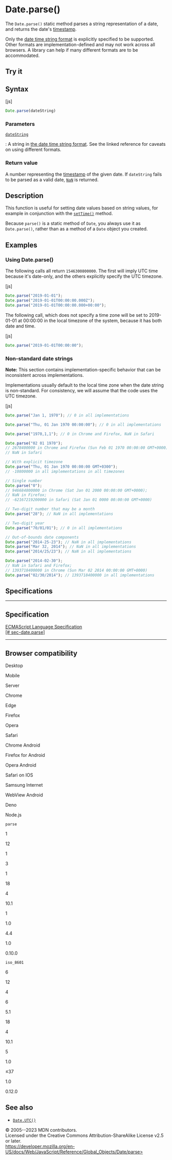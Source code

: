 Date.parse()
============

 
The `Date.parse()` static method parses a string representation of a
date, and returns the date\'s
[timestamp](../date#the_epoch_timestamps_and_invalid_date).

Only the [date time string format](../date#date_time_string_format) is
explicitly specified to be supported. Other formats are
implementation-defined and may not work across all browsers. A library
can help if many different formats are to be accommodated.


 
Try it 
------

 



 
Syntax
------

 
 
 
[js]


```js
Date.parse(dateString)
```




 
### Parameters

 

[`dateString`](#datestring)

:   A string in [the date time string
    format](../date#date_time_string_format). See the linked reference
    for caveats on using different formats.



 
### Return value 

 
A number representing the
[timestamp](../date#the_epoch_timestamps_and_invalid_date) of the given
date. If `dateString` fails to be parsed as a valid date,
[`NaN`](../nan) is returned.



 
Description
-----------

 
This function is useful for setting date values based on string values,
for example in conjunction with the [`setTime()`](settime) method.

Because `parse()` is a static method of `Date`, you always use it as
`Date.parse()`, rather than as a method of a `Date` object you created.



 
Examples
--------


 
### Using Date.parse() 

 
The following calls all return `1546300800000`. The first will imply UTC
time because it\'s date-only, and the others explicitly specify the UTC
timezone.

 
 
[js]


```js
Date.parse("2019-01-01");
Date.parse("2019-01-01T00:00:00.000Z");
Date.parse("2019-01-01T00:00:00.000+00:00");
```


The following call, which does not specify a time zone will be set to
2019-01-01 at 00:00:00 in the local timezone of the system, because it
has both date and time.

 
 
[js]


```js
Date.parse("2019-01-01T00:00:00");
```




 
### Non-standard date strings 

 
 
**Note:** This section contains implementation-specific behavior that
can be inconsistent across implementations.


Implementations usually default to the local time zone when the date
string is non-standard. For consistency, we will assume that the code
uses the UTC timezone.

 
 
[js]


```js
Date.parse("Jan 1, 1970"); // 0 in all implementations

Date.parse("Thu, 01 Jan 1970 00:00:00"); // 0 in all implementations

Date.parse("1970,1,1"); // 0 in Chrome and Firefox, NaN in Safari

Date.parse("02 01 1970");
// 2678400000 in Chrome and Firefox (Sun Feb 01 1970 00:00:00 GMT+0000);
// NaN in Safari

// With explicit timezone
Date.parse("Thu, 01 Jan 1970 00:00:00 GMT+0300");
// -10800000 in all implementations in all timezones

// Single number
Date.parse("0");
// 946684800000 in Chrome (Sat Jan 01 2000 00:00:00 GMT+0000);
// NaN in Firefox;
// -62167219200000 in Safari (Sat Jan 01 0000 00:00:00 GMT+0000)

// Two-digit number that may be a month
Date.parse("28"); // NaN in all implementations

// Two-digit year
Date.parse("70/01/01"); // 0 in all implementations

// Out-of-bounds date components
Date.parse("2014-25-23"); // NaN in all implementations
Date.parse("Mar 32, 2014"); // NaN in all implementations
Date.parse("2014/25/23"); // NaN in all implementations

Date.parse("2014-02-30");
// NaN in Safari and Firefox;
// 1393718400000 in Chrome (Sun Mar 02 2014 00:00:00 GMT+0000)
Date.parse("02/30/2014"); // 1393718400000 in all implementations
```




Specifications
--------------

 
  ---------------------------------------------------------------------------------------------------
  Specification
  ---------------------------------------------------------------------------------------------------
  [ECMAScript Language Specification\
  [\#
  sec-date.parse]](https://tc39.es/ecma262/multipage/numbers-and-dates.html#sec-date.parse)

  ---------------------------------------------------------------------------------------------------


Browser compatibility 
---------------------

 


Desktop

Mobile

Server

Chrome

Edge

Firefox

Opera

Safari

Chrome Android

Firefox for Android

Opera Android

Safari on IOS

Samsung Internet

WebView Android

Deno

Node.js

`parse`

1

12

1

3

1

18

4

10.1

1

1.0

4.4

1.0

0.10.0

`iso_8601`

6

12

4

6

5.1

18

4

10.1

5

1.0

≤37

1.0

0.12.0

 
See also 
--------

 
-   [`Date.UTC()`](utc)



 
© 2005--2023 MDN contributors.\
Licensed under the Creative Commons Attribution-ShareAlike License v2.5
or later.\
https://developer.mozilla.org/en-US/docs/Web/JavaScript/Reference/Global_Objects/Date/parse>

